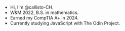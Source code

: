 - Hi, I’m @callisto-CH.
- W&M 2022, B.S. in mathematics.
- Earned my CompTIA A+ in 2024.
- Currently studying JavaScript with The Odin Project.

<!---
callisto-CH/callisto-CH is a ✨ special ✨ repository because its `README.md` (this file) appears on your GitHub profile.
You can click the Preview link to take a look at your changes.
--->
